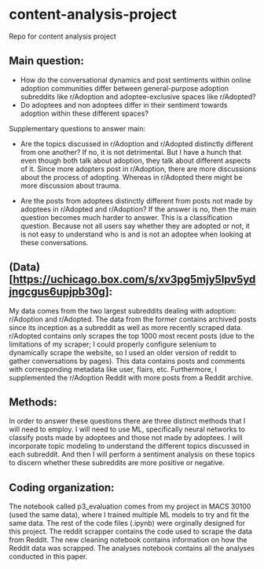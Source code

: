 # content-analysis-project
Repo for content analysis project

## Main question: 
- How do the conversational dynamics and post sentiments within online adoption communities differ between general-purpose adoption subreddits like r/Adoption and adoptee-exclusive spaces like r/Adopted? 
- Do adoptees and non adoptees differ in their sentiment towards adoption within these different spaces?

Supplementary questions to answer main:

- Are the topics discussed in r/Adoption and r/Adopted distinctly different from one another? If no, it is not detrimental. But I have a hunch that even though both talk about adoption, they talk about different aspects of it. Since more adopters post in r/Adoption, there are more discussions about the process of adopting. Whereas in r/Adopted there might be more discussion about trauma. 

- Are the posts from adoptees distinctly different from posts not made by adoptees in r/Adopted and r/Adoption? If the answer is no, then the main question becomes much harder to answer. This is a classification question. Because not all users say whether they are adopted or not, it is not easy to understand who is and is not an adoptee when looking at these conversations. 

## (Data)[https://uchicago.box.com/s/xv3pg5mjy5lpv5ydjngcgus6upjpb30g]:
My data comes from the two largest subreddits dealing with adoption: r/Adoption and r/Adopted. The data from the former contains archived posts since its inception as a subreddit as well as more recently scraped data. r/Adopted contains only scrapes the top 1000 most recent posts (due to the limitations of my scraper; I could properly configure selenium to dynamically scrape the website, so I used an older version of reddit to gather conversations by pages). This data contains posts and comments with corresponding metadata like user, flairs, etc. Furthermore, I supplemented the r/Adoption Reddit with more posts from a Reddit archive.

## Methods:
In order to answer these questions there are three distinct methods that I will need to employ. I will need to use ML, specifically neural networks to classify posts made by adoptees and those not made by adoptees. I will incorporate topic modeling to understand the different topics discussed in each subreddit. And then I will perform a sentiment analysis on these topics to discern whether these subreddits are more positive or negative. 


## Coding organization:
The notebook called p3_evaluation comes from my project in MACS 30100 (used the same data), where I trained multiple ML models to try and fit the same data. The rest of the code files (.ipynb) were orginally designed for this project. The reddit scrapper contains the code used to scrape the data from Reddit. The new cleaning notebook contains information on how the Reddit data was scrapped. The analyses notebook contains all the analyses conducted in this paper.
